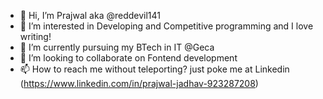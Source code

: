 - 👋 Hi, I’m Prajwal aka @reddevil141
- 👀 I’m interested in Developing and Competitive programming and I love writing!
- 🌱 I’m currently pursuing my BTech in IT @Geca
- 💞️ I’m looking to collaborate on Fontend development
- 📫 How to reach me without teleporting? just poke me at Linkedin (https://www.linkedin.com/in/prajwal-jadhav-923287208) 

<!---
reddevil141/reddevil141 is a ✨ special ✨ repository because its `README.md` (this file) appears on your GitHub profile.
You can click the Preview link to take a look at your changes.
--->
